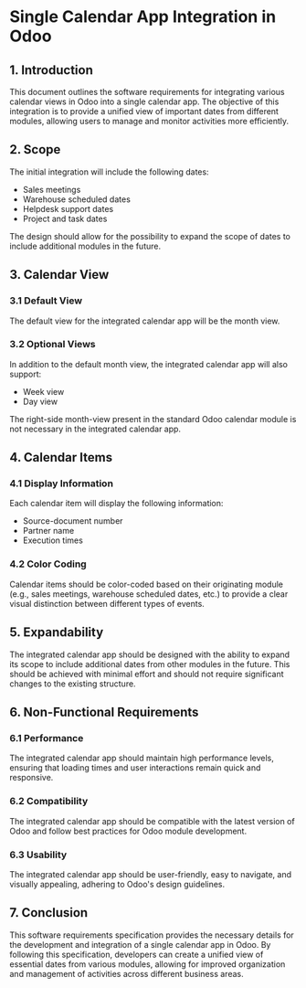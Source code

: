# Single Calendar App Integration in Odoo

## 1. Introduction

This document outlines the software requirements for integrating various calendar views in Odoo into a single calendar app. The objective of this integration is to provide a unified view of important dates from different modules, allowing users to manage and monitor activities more efficiently.

## 2. Scope

The initial integration will include the following dates:

- Sales meetings
- Warehouse scheduled dates
- Helpdesk support dates
- Project and task dates

The design should allow for the possibility to expand the scope of dates to include additional modules in the future.

## 3. Calendar View

### 3.1 Default View

The default view for the integrated calendar app will be the month view.

### 3.2 Optional Views

In addition to the default month view, the integrated calendar app will also support:

- Week view
- Day view

The right-side month-view present in the standard Odoo calendar module is not necessary in the integrated calendar app.

## 4. Calendar Items

### 4.1 Display Information

Each calendar item will display the following information:

- Source-document number
- Partner name
- Execution times

### 4.2 Color Coding

Calendar items should be color-coded based on their originating module (e.g., sales meetings, warehouse scheduled dates, etc.) to provide a clear visual distinction between different types of events.

## 5. Expandability

The integrated calendar app should be designed with the ability to expand its scope to include additional dates from other modules in the future. This should be achieved with minimal effort and should not require significant changes to the existing structure.

## 6. Non-Functional Requirements

### 6.1 Performance

The integrated calendar app should maintain high performance levels, ensuring that loading times and user interactions remain quick and responsive.

### 6.2 Compatibility

The integrated calendar app should be compatible with the latest version of Odoo and follow best practices for Odoo module development.

### 6.3 Usability

The integrated calendar app should be user-friendly, easy to navigate, and visually appealing, adhering to Odoo's design guidelines.

## 7. Conclusion

This software requirements specification provides the necessary details for the development and integration of a single calendar app in Odoo. By following this specification, developers can create a unified view of essential dates from various modules, allowing for improved organization and management of activities across different business areas.
